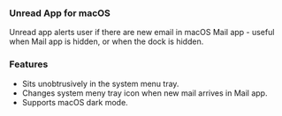 ### Unread App for macOS

Unread app alerts user if there are new email in macOS Mail app - useful when Mail app is hidden, or when the dock is hidden.

### Features

* Sits unobtrusively in the system menu tray.
* Changes system meny tray icon when new mail arrives in Mail app.
* Supports macOS dark mode.